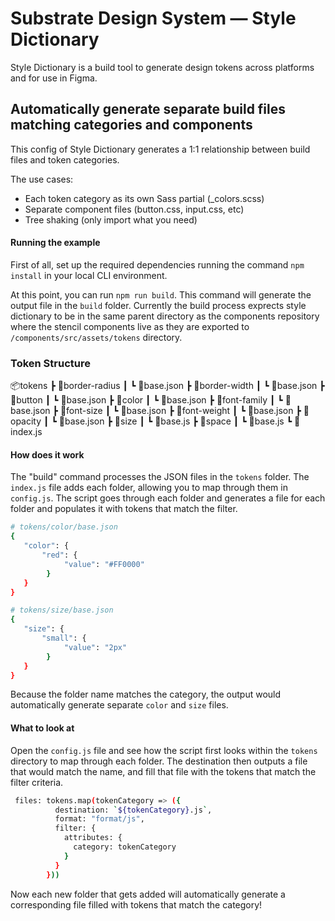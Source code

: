 # Substrate Design System — Style Dictionary

Style Dictionary is a build tool to generate design tokens across platforms and for use in Figma.

## Automatically generate separate build files matching categories and components

This config of Style Dictionary generates a 1:1 relationship between build files and token categories.

The use cases:

- Each token category as its own Sass partial (_colors.scss)
- Separate component files (button.css, input.css, etc)
- Tree shaking (only import what you need)

#### Running the example

First of all, set up the required dependencies running the command `npm install` in your local CLI environment.

At this point, you can run `npm run build`. This command will generate the output file in the `build` folder. Currently the build process exprects style dictionary to be in the same parent directory as the components repository where the stencil components live as they are exported to
`/components/src/assets/tokens` directory.

### Token Structure

📦tokens
 ┣ 📂border-radius
 ┃ ┗ 📜base.json
 ┣ 📂border-width
 ┃ ┗ 📜base.json
 ┣ 📂button
 ┃ ┗ 📜base.json
 ┣ 📂color
 ┃ ┗ 📜base.json
 ┣ 📂font-family
 ┃ ┗ 📜base.json
 ┣ 📂font-size
 ┃ ┗ 📜base.json
 ┣ 📂font-weight
 ┃ ┗ 📜base.json
 ┣ 📂opacity
 ┃ ┗ 📜base.json
 ┣ 📂size
 ┃ ┗ 📜base.js
 ┣ 📂space
 ┃ ┗ 📜base.js
 ┗ 📜index.js

#### How does it work

The "build" command processes the JSON files in the `tokens` folder. The `index.js` file adds each folder, allowing you to map through them in `config.js`. The script goes through each folder and generates a file for each folder and populates it with tokens that match the filter.

```sh
# tokens/color/base.json
{
   "color": {
       "red": {
            "value": "#FF0000"
        }
   }
}
```

```sh
# tokens/size/base.json
{
   "size": {
       "small": {
            "value": "2px"
        }
   }
}
```

Because the folder name matches the category, the output would automatically generate separate `color` and `size` files.

#### What to look at

Open the `config.js` file and see how the script first looks within the `tokens` directory to map through each folder. The destination then outputs a file that would match the name, and fill that file with the tokens that match the filter criteria.

```sh
 files: tokens.map(tokenCategory => ({
          destination: `${tokenCategory}.js`,
          format: "format/js",
          filter: {
            attributes: {
              category: tokenCategory
            }
          }
        }))
```

Now each new folder that gets added will automatically generate a corresponding file filled with tokens that match the category!
